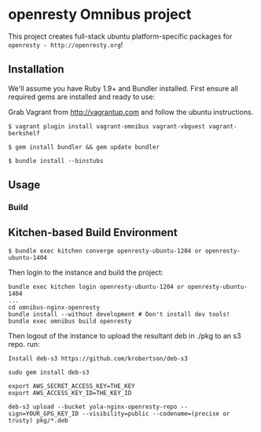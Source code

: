 # openresty Omnibus project

This project creates full-stack ubuntu platform-specific packages for
`openresty - http://openresty.org`!

## Installation

We'll assume you have Ruby 1.9+ and Bundler installed. First ensure all
required gems are installed and ready to use:

Grab Vagrant from http://vagrantup.com and follow the ubuntu instructions.


```shell
$ vagrant plugin install vagrant-omnibus vagrant-vbguest vagrant-berkshelf
```

```shell
$ gem install bundler && gem update bundler
```

```shell
$ bundle install --binstubs
```

## Usage

### Build

Kitchen-based Build Environment
-------------------------------


```shell
$ bundle exec kitchen converge openresty-ubuntu-1204 or openresty-ubuntu-1404
```

Then login to the instance and build the project:

```shell
bundle exec kitchen login openresty-ubuntu-1204 or openresty-ubuntu-1404
...
cd omnibus-nginx-openresty
bundle install --without development # Don't install dev tools!
bundle exec omnibus build openresty

```

Then logout of the instance to upload the resultant deb in ./pkg to an s3 repo. run:
```shell
Install deb-s3 https://github.com/krobertson/deb-s3

sudo gem install deb-s3

export AWS_SECRET_ACCESS_KEY=THE_KEY
export AWS_ACCESS_KEY_ID=THE_KEY_ID

deb-s3 upload --bucket yola-nginx-openresty-repo --sign=YOUR_GPG_KEY_ID --visibility=public --codename=(precise or trusty) pkg/*.deb

```
